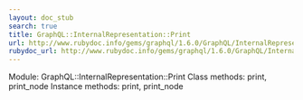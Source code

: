 ```yaml
---
layout: doc_stub
search: true
title: GraphQL::InternalRepresentation::Print
url: http://www.rubydoc.info/gems/graphql/1.6.0/GraphQL/InternalRepresentation/Print
rubydoc_url: http://www.rubydoc.info/gems/graphql/1.6.0/GraphQL/InternalRepresentation/Print
---
```


Module: GraphQL::InternalRepresentation::Print
Class methods:
print, print_node
Instance methods:
print, print_node

